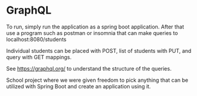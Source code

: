 # GraphQL

To run, simply run the application as a spring boot application.  After that use a program such as postman or insomnia that can make queries to localhost:8080/students

Individual students can be placed with POST, list of students with PUT, and query with GET mappings.

See https://graphql.org/ to understand the structure of the queries.

School project where we were given freedom to pick anything that can be utilized with Spring Boot and create an application using it.
